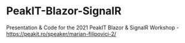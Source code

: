 # PeakIT-Blazor-SignalR
Presentation &amp; Code for the 2021 PeakIT Blazor & SignalR Workshop - https://peakit.ro/speaker/marian-filipovici-2/
